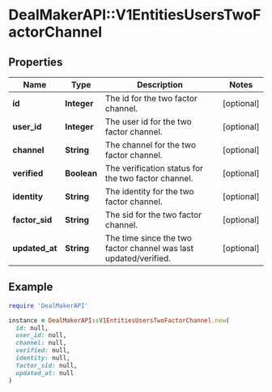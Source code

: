 # DealMakerAPI::V1EntitiesUsersTwoFactorChannel

## Properties

| Name | Type | Description | Notes |
| ---- | ---- | ----------- | ----- |
| **id** | **Integer** | The id for the two factor channel. | [optional] |
| **user_id** | **Integer** | The user id for the two factor channel. | [optional] |
| **channel** | **String** | The channel for the two factor channel. | [optional] |
| **verified** | **Boolean** | The verification status for the two factor channel. | [optional] |
| **identity** | **String** | The identity for the two factor channel. | [optional] |
| **factor_sid** | **String** | The sid for the two factor channel. | [optional] |
| **updated_at** | **String** | The time since the two factor channel was last updated/verified. | [optional] |

## Example

```ruby
require 'DealMakerAPI'

instance = DealMakerAPI::V1EntitiesUsersTwoFactorChannel.new(
  id: null,
  user_id: null,
  channel: null,
  verified: null,
  identity: null,
  factor_sid: null,
  updated_at: null
)
```

